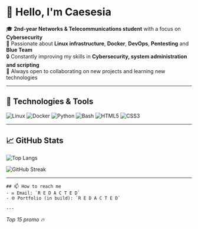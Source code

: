 # 👋 Hello, I'm Caesesia

🎓 **2nd-year Networks & Telecommunications student** with a focus on **Cybersecurity**  
🐧 Passionate about **Linux infrastructure**, **Docker**, **DevOps**, **Pentesting** and **Blue Team**  
🔒 Constantly improving my skills in **Cybersecurity, system administration and scripting**  
🚀 Always open to collaborating on new projects and learning new technologies  

---

## 🔧 Technologies & Tools
![Linux](https://img.shields.io/badge/Linux-FCC624?style=for-the-badge&logo=linux&logoColor=black)
![Docker](https://img.shields.io/badge/Docker-2496ED?style=for-the-badge&logo=docker&logoColor=white)
![Python](https://img.shields.io/badge/Python-3670A0?style=for-the-badge&logo=python&logoColor=white)
![Bash](https://img.shields.io/badge/Bash-4EAA25?style=for-the-badge&logo=gnubash&logoColor=white)
![HTML5](https://img.shields.io/badge/HTML5-E34F26?style=for-the-badge&logo=html5&logoColor=white)
![CSS3](https://img.shields.io/badge/CSS3-1572B6?style=for-the-badge&logo=css3&logoColor=white)

---

## 📈 GitHub Stats
 ![Top Langs](https://github-readme-stats.vercel.app/api/top-langs/?username=caesesia&layout=compact&theme=radical)

 ![GitHub Streak](https://streak-stats.demolab.com?user=caesesia&theme=radical)



---
```
## 📫 How to reach me
- ✉️ Email: `R E D A C T E D`
- 🌐 Portfolio (in build): `R E D A C T E D`

---
```
*Top 15 promo 🔥*
